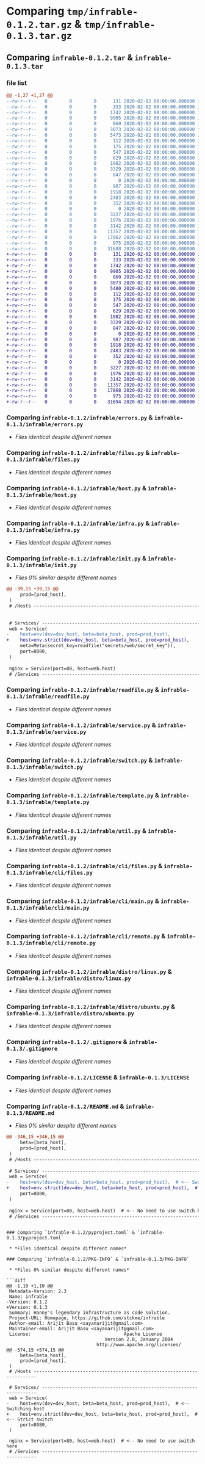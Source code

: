 # Comparing `tmp/infrable-0.1.2.tar.gz` & `tmp/infrable-0.1.3.tar.gz`

## Comparing `infrable-0.1.2.tar` & `infrable-0.1.3.tar`

### file list

```diff
@@ -1,27 +1,27 @@
--rw-r--r--   0        0        0      131 2020-02-02 00:00:00.000000 infrable-0.1.2/.envrc
--rw-r--r--   0        0        0      333 2020-02-02 00:00:00.000000 infrable-0.1.2/infrable/__init__.py
--rw-r--r--   0        0        0     1742 2020-02-02 00:00:00.000000 infrable-0.1.2/infrable/errors.py
--rw-r--r--   0        0        0     9905 2020-02-02 00:00:00.000000 infrable-0.1.2/infrable/files.py
--rw-r--r--   0        0        0      860 2020-02-02 00:00:00.000000 infrable-0.1.2/infrable/host.py
--rw-r--r--   0        0        0     3073 2020-02-02 00:00:00.000000 infrable-0.1.2/infrable/infra.py
--rw-r--r--   0        0        0     5473 2020-02-02 00:00:00.000000 infrable-0.1.2/infrable/init.py
--rw-r--r--   0        0        0      112 2020-02-02 00:00:00.000000 infrable-0.1.2/infrable/meta.py
--rw-r--r--   0        0        0      175 2020-02-02 00:00:00.000000 infrable-0.1.2/infrable/paths.py
--rw-r--r--   0        0        0      547 2020-02-02 00:00:00.000000 infrable-0.1.2/infrable/readfile.py
--rw-r--r--   0        0        0      629 2020-02-02 00:00:00.000000 infrable-0.1.2/infrable/service.py
--rw-r--r--   0        0        0     1982 2020-02-02 00:00:00.000000 infrable-0.1.2/infrable/switch.py
--rw-r--r--   0        0        0     3329 2020-02-02 00:00:00.000000 infrable-0.1.2/infrable/template.py
--rw-r--r--   0        0        0      847 2020-02-02 00:00:00.000000 infrable-0.1.2/infrable/util.py
--rw-r--r--   0        0        0        0 2020-02-02 00:00:00.000000 infrable-0.1.2/infrable/cli/__init__.py
--rw-r--r--   0        0        0      987 2020-02-02 00:00:00.000000 infrable-0.1.2/infrable/cli/files.py
--rw-r--r--   0        0        0     1918 2020-02-02 00:00:00.000000 infrable-0.1.2/infrable/cli/main.py
--rw-r--r--   0        0        0     2483 2020-02-02 00:00:00.000000 infrable-0.1.2/infrable/cli/remote.py
--rw-r--r--   0        0        0      352 2020-02-02 00:00:00.000000 infrable-0.1.2/infrable/cli/switch.py
--rw-r--r--   0        0        0        0 2020-02-02 00:00:00.000000 infrable-0.1.2/infrable/distro/__init__.py
--rw-r--r--   0        0        0     3227 2020-02-02 00:00:00.000000 infrable-0.1.2/infrable/distro/linux.py
--rw-r--r--   0        0        0     1976 2020-02-02 00:00:00.000000 infrable-0.1.2/infrable/distro/ubuntu.py
--rw-r--r--   0        0        0     3142 2020-02-02 00:00:00.000000 infrable-0.1.2/.gitignore
--rw-r--r--   0        0        0    11357 2020-02-02 00:00:00.000000 infrable-0.1.2/LICENSE
--rw-r--r--   0        0        0    17862 2020-02-02 00:00:00.000000 infrable-0.1.2/README.md
--rw-r--r--   0        0        0      975 2020-02-02 00:00:00.000000 infrable-0.1.2/pyproject.toml
--rw-r--r--   0        0        0    31688 2020-02-02 00:00:00.000000 infrable-0.1.2/PKG-INFO
+-rw-r--r--   0        0        0      131 2020-02-02 00:00:00.000000 infrable-0.1.3/.envrc
+-rw-r--r--   0        0        0      333 2020-02-02 00:00:00.000000 infrable-0.1.3/infrable/__init__.py
+-rw-r--r--   0        0        0     1742 2020-02-02 00:00:00.000000 infrable-0.1.3/infrable/errors.py
+-rw-r--r--   0        0        0     9905 2020-02-02 00:00:00.000000 infrable-0.1.3/infrable/files.py
+-rw-r--r--   0        0        0      860 2020-02-02 00:00:00.000000 infrable-0.1.3/infrable/host.py
+-rw-r--r--   0        0        0     3073 2020-02-02 00:00:00.000000 infrable-0.1.3/infrable/infra.py
+-rw-r--r--   0        0        0     5480 2020-02-02 00:00:00.000000 infrable-0.1.3/infrable/init.py
+-rw-r--r--   0        0        0      112 2020-02-02 00:00:00.000000 infrable-0.1.3/infrable/meta.py
+-rw-r--r--   0        0        0      175 2020-02-02 00:00:00.000000 infrable-0.1.3/infrable/paths.py
+-rw-r--r--   0        0        0      547 2020-02-02 00:00:00.000000 infrable-0.1.3/infrable/readfile.py
+-rw-r--r--   0        0        0      629 2020-02-02 00:00:00.000000 infrable-0.1.3/infrable/service.py
+-rw-r--r--   0        0        0     1982 2020-02-02 00:00:00.000000 infrable-0.1.3/infrable/switch.py
+-rw-r--r--   0        0        0     3329 2020-02-02 00:00:00.000000 infrable-0.1.3/infrable/template.py
+-rw-r--r--   0        0        0      847 2020-02-02 00:00:00.000000 infrable-0.1.3/infrable/util.py
+-rw-r--r--   0        0        0        0 2020-02-02 00:00:00.000000 infrable-0.1.3/infrable/cli/__init__.py
+-rw-r--r--   0        0        0      987 2020-02-02 00:00:00.000000 infrable-0.1.3/infrable/cli/files.py
+-rw-r--r--   0        0        0     1918 2020-02-02 00:00:00.000000 infrable-0.1.3/infrable/cli/main.py
+-rw-r--r--   0        0        0     2483 2020-02-02 00:00:00.000000 infrable-0.1.3/infrable/cli/remote.py
+-rw-r--r--   0        0        0      352 2020-02-02 00:00:00.000000 infrable-0.1.3/infrable/cli/switch.py
+-rw-r--r--   0        0        0        0 2020-02-02 00:00:00.000000 infrable-0.1.3/infrable/distro/__init__.py
+-rw-r--r--   0        0        0     3227 2020-02-02 00:00:00.000000 infrable-0.1.3/infrable/distro/linux.py
+-rw-r--r--   0        0        0     1976 2020-02-02 00:00:00.000000 infrable-0.1.3/infrable/distro/ubuntu.py
+-rw-r--r--   0        0        0     3142 2020-02-02 00:00:00.000000 infrable-0.1.3/.gitignore
+-rw-r--r--   0        0        0    11357 2020-02-02 00:00:00.000000 infrable-0.1.3/LICENSE
+-rw-r--r--   0        0        0    17868 2020-02-02 00:00:00.000000 infrable-0.1.3/README.md
+-rw-r--r--   0        0        0      975 2020-02-02 00:00:00.000000 infrable-0.1.3/pyproject.toml
+-rw-r--r--   0        0        0    31694 2020-02-02 00:00:00.000000 infrable-0.1.3/PKG-INFO
```

### Comparing `infrable-0.1.2/infrable/errors.py` & `infrable-0.1.3/infrable/errors.py`

 * *Files identical despite different names*

### Comparing `infrable-0.1.2/infrable/files.py` & `infrable-0.1.3/infrable/files.py`

 * *Files identical despite different names*

### Comparing `infrable-0.1.2/infrable/host.py` & `infrable-0.1.3/infrable/host.py`

 * *Files identical despite different names*

### Comparing `infrable-0.1.2/infrable/infra.py` & `infrable-0.1.3/infrable/infra.py`

 * *Files identical despite different names*

### Comparing `infrable-0.1.2/infrable/init.py` & `infrable-0.1.3/infrable/init.py`

 * *Files 0% similar despite different names*

```diff
@@ -39,15 +39,15 @@
     prod=[prod_host],
 )
 # /Hosts -----------------------------------------------------------------------
 
 
 # Services/ --------------------------------------------------------------------
 web = Service(
-    host=env(dev=dev_host, beta=beta_host, prod=prod_host),
+    host=env.strict(dev=dev_host, beta=beta_host, prod=prod_host),
     meta=Meta(secret_key=readfile("secrets/web/secret_key")),
     port=8080,
 )
 
 nginx = Service(port=80, host=web.host)
 # /Services --------------------------------------------------------------------
```

### Comparing `infrable-0.1.2/infrable/readfile.py` & `infrable-0.1.3/infrable/readfile.py`

 * *Files identical despite different names*

### Comparing `infrable-0.1.2/infrable/service.py` & `infrable-0.1.3/infrable/service.py`

 * *Files identical despite different names*

### Comparing `infrable-0.1.2/infrable/switch.py` & `infrable-0.1.3/infrable/switch.py`

 * *Files identical despite different names*

### Comparing `infrable-0.1.2/infrable/template.py` & `infrable-0.1.3/infrable/template.py`

 * *Files identical despite different names*

### Comparing `infrable-0.1.2/infrable/util.py` & `infrable-0.1.3/infrable/util.py`

 * *Files identical despite different names*

### Comparing `infrable-0.1.2/infrable/cli/files.py` & `infrable-0.1.3/infrable/cli/files.py`

 * *Files identical despite different names*

### Comparing `infrable-0.1.2/infrable/cli/main.py` & `infrable-0.1.3/infrable/cli/main.py`

 * *Files identical despite different names*

### Comparing `infrable-0.1.2/infrable/cli/remote.py` & `infrable-0.1.3/infrable/cli/remote.py`

 * *Files identical despite different names*

### Comparing `infrable-0.1.2/infrable/distro/linux.py` & `infrable-0.1.3/infrable/distro/linux.py`

 * *Files identical despite different names*

### Comparing `infrable-0.1.2/infrable/distro/ubuntu.py` & `infrable-0.1.3/infrable/distro/ubuntu.py`

 * *Files identical despite different names*

### Comparing `infrable-0.1.2/.gitignore` & `infrable-0.1.3/.gitignore`

 * *Files identical despite different names*

### Comparing `infrable-0.1.2/LICENSE` & `infrable-0.1.3/LICENSE`

 * *Files identical despite different names*

### Comparing `infrable-0.1.2/README.md` & `infrable-0.1.3/README.md`

 * *Files 0% similar despite different names*

```diff
@@ -346,15 +346,15 @@
     beta=[beta_host],
     prod=[prod_host],
 )
 # /Hosts -----------------------------------------------------------------------
 
 # Services/ --------------------------------------------------------------------
 web = Service(
-    host=env(dev=dev_host, beta=beta_host, prod=prod_host),  # <-- Switching host
+    host=env.strict(dev=dev_host, beta=beta_host, prod=prod_host),  # <-- Strict switch
     port=8080,
 )
 
 nginx = Service(port=80, host=web.host)  # <-- No need to use switch here
 # /Services --------------------------------------------------------------------
 ```
```

### Comparing `infrable-0.1.2/pyproject.toml` & `infrable-0.1.3/pyproject.toml`

 * *Files identical despite different names*

### Comparing `infrable-0.1.2/PKG-INFO` & `infrable-0.1.3/PKG-INFO`

 * *Files 0% similar despite different names*

```diff
@@ -1,10 +1,10 @@
 Metadata-Version: 2.3
 Name: infrable
-Version: 0.1.2
+Version: 0.1.3
 Summary: Hanny's legendary infrastructure as code solution.
 Project-URL: Homepage, https://github.com/stckme/infrable
 Author-email: Arijit Basu <sayanarijit@gmail.com>
 Maintainer-email: Arijit Basu <sayanarijit@gmail.com>
 License:                                  Apache License
                                    Version 2.0, January 2004
                                 http://www.apache.org/licenses/
@@ -574,15 +574,15 @@
     beta=[beta_host],
     prod=[prod_host],
 )
 # /Hosts -----------------------------------------------------------------------
 
 # Services/ --------------------------------------------------------------------
 web = Service(
-    host=env(dev=dev_host, beta=beta_host, prod=prod_host),  # <-- Switching host
+    host=env.strict(dev=dev_host, beta=beta_host, prod=prod_host),  # <-- Strict switch
     port=8080,
 )
 
 nginx = Service(port=80, host=web.host)  # <-- No need to use switch here
 # /Services --------------------------------------------------------------------
 ```
```

